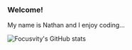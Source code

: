### Welcome!

My name is Nathan and I enjoy coding...

![Focusvity's GitHub stats](https://github-readme-stats.vercel.app/api?username=Focusvity&show_icons=true&theme=blueberry)
